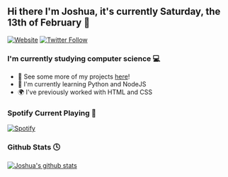 ## Hi there I'm Joshua, it's currently Saturday, the 13th of February 👋

[![Website](https://img.shields.io/website?down_color=red&down_message=Offline&label=joshuanoakes.co.uk&logo=joshuanoakes.co.uk&style=for-the-badge&up_color=green&up_message=Online&url=https%3A%2F%2Fjoshuanoakes.co.uk)](https://joshuanoakes.co.uk)
[![Twitter Follow](https://img.shields.io/twitter/follow/jokeryoda2345?color=1DA1F2&logo=twitter&style=for-the-badge)](https://twitter.com/intent/follow?original_referer=https%3A%2F%2Fgithub.com%2Fjoshua-noakes1&screen_name=jokeryoda2345)

### I'm currently studying computer science 💻
- 🗻  See some more of my projects [here](https://github.com/joshua-noakes1?tab=repositories)!
- 📖  I'm currently learning Python and NodeJS
- 🌍  I've previously worked with HTML and CSS

### Spotify Current Playing 🎵
[![Spotify](https://spotify-api.joshuanoakes.co.uk/api/spotify)](https://spotify.joshuanoakes.co.uk)

### Github Stats 🕓
[![Joshua's github stats](https://github-readme-stats.vercel.app/api?username=joshua-noakes1&show_icons=true&theme=synthwave)](https://github.com/joshua-noakes1?tab=repositories)
